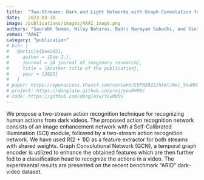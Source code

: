 ```yaml
---
title:  "Two-Streams: Dark and Light Networks with Graph Convolution for Action Recognition from Dark Videos"
date:   2023-03-10
image: /publications/images/AAAI_image.png
authors: "Saurabh Suman, Nilay Naharas, Badri Narayan Subudhi, and Vinit Jakhetiya"
venue: "AAAI"
category: "publication"
# bib: |
#   @article{Doe2021,
#     author = {Doe J.},
#     journal = {A journal of imaginary research},
#     title = {Another title of the publication},
#     year = {2021}
#   }
# paper: https://openaccess.thecvf.com/content/CVPR2022/html/Wei_YouMVOS_An_Actor-Centric_Multi-Shot_Video_Object_Segmentation_Dataset_CVPR_2022_paper.html
# project: https://donglaiw.github.io/proj/youMVOS/
# code: https://github.com/donglaiw/YouMVOS
---
```

We propose a two-stream action recognition technique for recognizing human actions from dark videos. The proposed action recognition network consists of an image enhancement network with a Self-Calibrated Illumination (SCI) module, followed by a two-stream action recognition network. We have used R(2 + 1)D as a feature extractor for both streams with shared weights. Graph Convolutional Network (GCN), a temporal graph encoder is utilized to enhance the obtained features which are then further fed to a classification head to recognize the actions in a video. The experimental results are presented on the recent benchmark “ARID” dark-video dataset.
